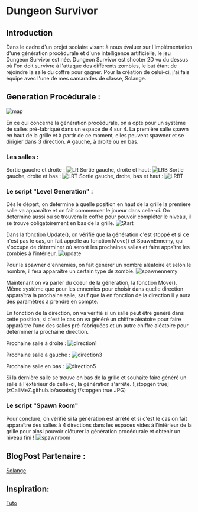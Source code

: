 # Dungeon Survivor

## Introduction

Dans le cadre d'un projet scolaire visant à nous évaluer sur l'implémentation d'une génération procédurale et d'une intelligence artificielle, le jeu Dungeon Survivor est née.
Dungeon Survivor est shooter 2D vu du dessus où l'on doit survivre à l'attaque des différents zombies, le but étant de rejoindre la salle du coffre pour gagner.
Pour la création de celui-ci, j'ai fais équipe avec l'une de mes camarades de classe, Solange.

## Generation Procédurale :

![map](zCallMeZ.github.io/assets/gif/map.gif)

En ce qui concerne la génération procédurale, on a opté pour un système de salles pré-fabriqué dans un espace de 4 sur 4. La première salle spawn en haut de la grille et à partir de ce moment, elles peuvent spawner et se dirigier dans 3 direction. A gauche, à droite ou en bas. 

### Les salles :
Sortie gauche et droite :
![LR](zCallMeZ.github.io/assets/gif/LR.JPG)
Sortie gauche, droite et haut:
![LRB](zCallMeZ.github.io/assets/gif/LRB.JPG)
Sortie gauche, droite et bas : 
![LRT](zCallMeZ.github.io/assets/gif/LRT.JPG)
Sortie gauche, droite, bas et haut :
![LRBT](zCallMeZ.github.io/assets/gif/LRBT.JPG)

### Le script "Level Generation" :
Dès le départ, on determine à quelle position en haut de la grille la première salle va apparaître et on fait commencer le joueur dans celle-ci. On determine aussi ou se trouvera le coffre pour pouvoir compléter le niveau, il se trouve obligatoirement en bas de la grille. 
![Start](zCallMeZ.github.io/assets/gif/Start.JPG)


Dans la fonction Update(), on vérifié que la génération c'est stoppé et si ce n'est pas le cas, on fait appelle au fonction Move() et SpawnEnnemy, qui s'occupe de déterminer où seront les prochaines salles et faire appaître les zombies à l'intérieur. 
![update](zCallMeZ.github.io/assets/gif/update.JPG)

Pour le spawner d'ennemies, on fait générer un nombre aléatoire et selon le nombre, il fera apparaître un certain type de zombie. 
![spawnennemy](zCallMeZ.github.io/assets/gif/spawnennemy.JPG)

Maintenant on va parler du coeur de la génération, la fonction Move(). Même système que pour les ennemies pour choisir dans quelle direction apparaîtra la prochaine salle, sauf que là en fonction de la direction il y aura des paramètres à prendre en compte.

En fonction de la direction, on va vérifié si un salle peut être généré dans cette position, si c'est le cas on va généré un chiffre aléatoire pour faire apparâitre l'une des salles pré-fabriquées et un autre chiffre aléatoire pour déterminer la prochaine direction. 

Prochaine salle à droite : 
![direction1](zCallMeZ.github.io/assets/gif/direction1.JPG)

Prochaine salle à gauche :
![direction3](zCallMeZ.github.io/assets/gif/direction3.JPG)

Prochaine salle en bas :
![direction5](zCallMeZ.github.io/assets/gif/direction5.JPG)

Si la dernière salle se trouve en bas de la grille et souhaite faire généré un salle à l'extérieur de celle-ci, la génération s'arrête.
![stopgen true](zCallMeZ.github.io/assets/gif/stopgen true.JPG)

### Le script "Spawn Room"
Pour conclure, on vérifié si la génération est arrêté et si c'est le cas on fait apparaître des salles à 4 directions dans les espaces vides à l'intérieur de la grille pour ainsi pouvoir clôturer la génération procédurale et obtenir un niveau fini !
![spawnroom](zCallMeZ.github.io/assets/gif/spawnroom.JPG)

## BlogPost Partenaire :
[Solange](https://sosolamojo.github.io/)

## Inspiration:
[Tuto](https://www.youtube.com/watch?v=hk6cUanSfXQ)

